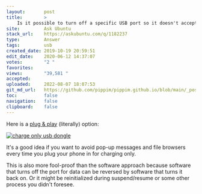 ```yaml
---
layout:       post
title:        >
    Is it possible to turn off a specific USB port so it doesn't accept any device?
site:         Ask Ubuntu
stack_url:    https://askubuntu.com/q/1182237
type:         Answer
tags:         usb
created_date: 2019-10-19 20:59:51
edit_date:    2020-06-12 14:37:07
votes:        "2 "
favorites:    
views:        "39,581 "
accepted:     
uploaded:     2022-08-07 18:07:53
git_md_url:   https://github.com/pippim/pippim.github.io/blob/main/_posts/2019/2019-10-19-Is-it-possible-to-turn-off-a-specific-USB-port-so-it-doesn_t-accept-any-device_.md
toc:          false
navigation:   false
clipboard:    false
---
```


Here is a [plug & play][1] (literally) option:

[![charge only usb dongle][2]][2]

It's a good idea if you want to avoid pop-up messages and file browsers every time you plug your phone in for charging only.

This is also more fool-proof than the software approach because software that turns off the port for data can be reversed by software that turns it back on. Or it might be reinitialized during suspend/resume or some other process you didn't foresee.

  [1]: https://www.amazon.com/PortaPow-3rd-Gen-Data-Blocker/dp/B00QRRZ2QM
  [2]: https://i.stack.imgur.com/TwNGM.png
